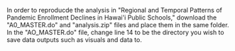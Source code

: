 In order to reproducde the analysis in "Regional and Temporal Patterns of Pandemic Enrollment Declines in Hawai'i Public Schools," download the "A0_MASTER.do" and "analysis.zip" files and place them in the same folder. In the "AO_MASTER.do" file, change line 14 to be the directory you wish to save data outputs such as visuals and data to.